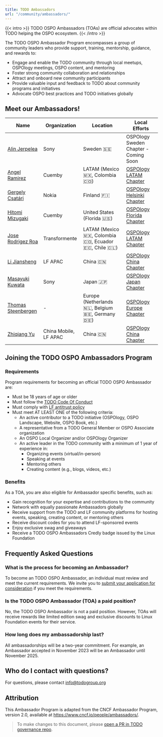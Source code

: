 ```yaml
---
title: TODO Ambassadors
url: "/community/ambassadors/"
---
```


{{< intro >}}
TODO OSPO Ambassadors (TOAs) are official advocates within TODO helping the OSPO ecosystem.
{{< /intro >}}


The TODO OSPO Ambassador Program encompasses a group of community leaders who provide support, training, mentorship, guidance, and rewards to:

* Engage and enable the TODO community through local meetups, OSPOlogy meetings, OSPO content, and mentoring
* Foster strong community collaboration and relationships
* Attract and onboard new community participants
* Provide valuable input and feedback to TODO about community programs and initiatives
* Advocate OSPO best practices and TODO initiatives globally

## Meet our Ambassadors!

| Name | Organization | Location | Local Efforts
| --- | --- | --- | --- |
| [Alin Jerpelea](https://github.com/jerpelea) | Sony | Sweden 🇸🇪 | OSPOlogy Sweden Chapter - Coming Soon | June 2025 - 2027 |
| [Angel Ramirez](https://github.com/ar4mirez) | Cuemby | LATAM (Mexico 🇲🇽, Colombia 🇨🇴) | [OSPOlogy LATAM Chapter](https://community.linuxfoundation.org/ospo-local-meetup-latam-spanish-speaking/) | May 2024 - 2026 |
| [Gergely Csatári](https://github.com/CsatariGergely) | Nokia | Finland 🇫🇮 | [OSPOlogy Helsinki Chapter](https://community.linuxfoundation.org/ospo-local-meetup-helsinki/) | Nov 2024 - 2026 |
| [Hitomi Mizugaki](https://github.com/hit0mim)| Cuemby | United States (Florida 🇺🇸) | [OSPOlogy Florida Chapter](https://community.linuxfoundation.org/ospo-local-meetup-south-florida/) | May 2024 - 2026 |
| [Jose Rodrigez Roa](https://www.linkedin.com/in/joserodriguezroa) | Transformente | LATAM (Mexico 🇲🇽, Colombia 🇨🇴, Ecuador 🇪🇨, Chile 🇨🇱) | [OSPOlogy LATAM Chapter](https://community.linuxfoundation.org/ospo-local-meetup-latam-spanish-speaking/) | December 2023 - 2025 |
| [Li Jiansheng](https://www.linkedin.com/in/lijiansheng/) | LF APAC | China 🇨🇳 | [OSPOlogy China Chapter](https://community.linuxfoundation.org/ospo-local-meetup-china-zh-cn-speaking/) | March 2024 - 2026 |
| [Masayuki Kuwata](https://github.com/kuwatm) | Sony | Japan 🇯🇵 | [OSPOlogy Japan Chapter](https://community.linuxfoundation.org/ospo-local-meetup-japan-japanese-speaking/) | January 2025 - 2027 |
| [Thomas Steenbergen](https://github.com/tsteenbe) | - | Europe (Netherlands 🇳🇱, Belgium 🇧🇪, Germany 🇩🇪) | [OSPOlogy Europe Chapter](https://community.linuxfoundation.org/ospology-european-chapter/) | October 2024 - 2026 |
| [Zhiqiang Yu](https://github.com/zhiqiang-yu) | China Mobile, LF APAC | China 🇨🇳 | [OSPOlogy China Chapter](https://community.linuxfoundation.org/ospo-local-meetup-china-zh-cn-speaking/) | March 2024 - 2026 |

## Joining the TODO OSPO Ambassadors Program

### Requirements

Program requirements for becoming an official TODO OSPO Ambassador are:
* Must be 18 years of age or older
* Must follow the [TODO Code Of Conduct](https://todogroup.org/code-of-conduct/)
* Must comply with [LF antitrust policy](https://www.linuxfoundation.org/legal/antitrust-policy)
* Must meet AT LEAST ONE of the following criteria:
  * An active contributor to a TODO initiative (OSPOlogy, OSPO Landscape, Website, OSPO Book, etc.)
  * A representative from a TODO General Member or OSPO Associate organization
  * An OSPO Local Organizer and/or OSPOlogy Organizer
  * An active leader in the TODO community with a minimum of 1 year of experience in:
    * Organizing events (virtual/in-person)
    * Speaking at events
    * Mentoring others
    * Creating content (e.g., blogs, videos, etc.)

### Benefits

As a TOA, you are also eligible for Ambassador specific benefits, such as:
* Gain recognition for your expertise and contributions to the community
* Network with equally passionate Ambassadors globally
* Receive support from the TODO and LF community platforms for hosting events, speaking, creating content, or mentoring others
* Receive discount codes for you to attend LF-sponsored events
* Enjoy exclusive swag and giveaways
* Receive a TODO OSPO Ambassadors Credly badge issued by the Linux Foundation


## Frequently Asked Questions

### What is the process for becoming an Ambassador?
To become an TODO OSPO Ambassador, an individual must review and meet the current requirements. We invite you to [submit your application for consideration](https://github.com/todogroup/governance/issues/new/choose) if you meet the requirements.

### Is the TODO OSPO Ambassador (TOA) a paid position?
No, the TODO OSPO Ambassador is not a paid position. However, TOAs will receive rewards like limited edition swag and exclusive discounts to Linux Foundation events for their service.

### How long does my ambassadorship last?
All ambassadorships will be a two-year commitment. For example, an Ambassador accepted in November 2023 will be an Ambassador until November 2025.

## Who do I contact with questions?
For questions, please contact info@todogroup.org


## Attribution

This Ambassador Program is adapted from the CNCF Ambassador Program, version 2.0, available at https://www.cncf.io/people/ambassadors/.

> To make changes to this document, please [open a PR in TODO governance repo](https://github.com/todogroup/governance/blob/main/TODO-OSPO-Ambassador-Program.md).
